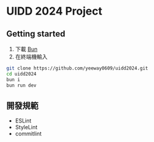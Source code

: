 # UIDD 2024 Project

## Getting started
1. 下載 [Bun](https://bun.sh/docs/installation)
2. 在終端機輸入
```bash
git clone https://github.com/yeeway0609/uidd2024.git
cd uidd2024
bun i
bun run dev
```

## 開發規範
- ESLint
- StyleLint
- commitlint